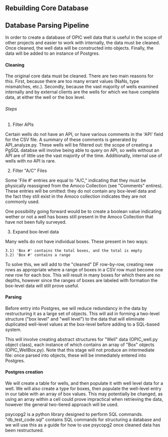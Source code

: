## Rebuilding Core Database

## Database Parsing Pipeline

In order to create a database of OPIC well data that is useful in the scope of other projects and easier to work with internally, the data must be cleaned. Once cleaned, the well data will be constructed into objects. Finally, the data will be added to an instance of Postgres.

#### Cleaning

The original core data must be cleaned. There are two main reasons for this. First, because there are too many errant values (NaNs, type mismatches, etc.). Secondly, because the vast majority of wells examined internally and by external clients are the wells for which we have complete data, at either the well or the box level. 

###### Steps

1) Filter APIs

Certain wells do not have an API, or have various comments in the 'API' field for the CSV file. A summary of these comments is generated by API_analyze.py. These wells will be filtered out: the scope of creating a PgSQL databse will involve being able to query on API, so wells without an API are of little use the vast majority of the time. Additionally, internal use of wells with no API is rare.

2) Filter "A/C" Files

Some 'File #' entries are equal to "A/C," indicating that they must be physically reassigned from the Amoco Collection (see "Comments" entires). These entries will be omitted: they do not contain any box-level data and the fact they still exist in the Amoco collection indicates they are not commonly used.

One possibility going forward would be to create a boolean value indicating wether or not a well has boxes still present in the Amoco Collection that have not been fully surveyed.

3) Expand box-level data

Many wells do not have individual boxes. These present in two ways:

	3.1) 'Box #' contains the total boxes, and the total is empty
	3.2) 'Box #' contains a range

To solve this, we will add to the "cleaned" DF row-by-row, creating new rows as appropriate where a range of boxes in a CSV row must become one new row for each box. This will result in many boxes for which there are no depths, however since the ranges of boxes are labeled with formation the box-level data will still prove useful.

#### Parsing

Before entry into Postgres, we will reduce redundancy in the data by restructuring it as a large set of objects. This will aid in forming a two-level structure ("box level" and "well level") to the data that will eliminate duplicated well-level values at the box-level before adding to a SQL-based system.

 This will involve creating abstract structures for "Well" data (OPIC_well.py object class), each instance of which contains an array of "Box" objects (OPIC_WellBox.py). Note that this stage will not produce an intermediate file: once parsed into objects, these will be immediately entered into Postgres.

#### Postgres creation

We will create a table for wells, and then populate it with well level data for a well. We will also create a type for boxes, then populate the well-level entry in our table with an array of box values. This may potentially be changed, as using an array within a cell could prove impractical when retrieving the data, however the general two-tiered approach will be used.

psycopg2 is a python library designed to perform SQL commands. "db_test_code.sql" contains SQL commands for structuring a database and we will use this as a guide for how to use psycopg2 once cleaned data has been restructured.